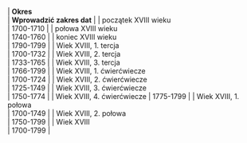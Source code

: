 | **Okres**  
 | **Wprowadzić zakres dat** |
| początek XVIII wieku  
 | 1700-1710 |
| połowa XVIII wieku  
 | 1740-1760 |
| koniec XVIII wieku  
 | 1790-1799 |
| Wiek XVIII, 1. tercja  
 | 1700-1732 |
| Wiek XVIII, 2. tercja  
 | 1733-1765 |
| Wiek XVIII, 3. tercja  
 | 1766-1799 |
| Wiek XVIII, 1. ćwierćwiecze  
 | 1700-1724 |
| Wiek XVIII, 2. ćwierćwiecze  
 | 1725-1749 |
| Wiek XVIII, 3. ćwierćwiecze  
 | 1750-1774 |
| Wiek XVIII, 4. ćwierćwiecze | 1775-1799 |
| Wiek XVIII, 1. połowa  
 | 1700-1749 |
| Wiek XVIII, 2. połowa  
 | 1750-1799 |
| Wiek XVIII  
 | 1700-1799 |